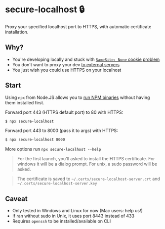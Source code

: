 # secure-localhost 🔒

Proxy your specified localhost port to HTTPS, with automatic certificate installation.

## Why?

+ You're developing locally and stuck with [`SameSite: None` cookie problem](https://stackoverflow.com/questions/60069054/how-to-overcome-the-effect-of-chromes-samesite-cookie-update-in-the-case-of-loc)
+ You don't want to proxy your dev [to external servers](https://ngrok.com)
+ You just wish you could use HTTPS on your localhost

## Start

Using `npx` from Node.JS allows you to [run NPM binaries](https://docs.npmjs.com/cli/v7/commands/npx) without having them installed first.

Forward port 443 (HTTPS default port) to 80 with HTTPS:

```bash
$ npx secure-localhost
```

Forward port 443 to 8000 (pass it to args) with HTTPS:

```bash
$ npx secure-localhost 8000
```

More options run `npx secure-localhost --help`

> For the first launch, you'll asked to install the HTTPS certificate. For windows it will be a dialog prompt. For unix, a sudo password will be asked.

> The certificate is saved to `~/.certs/secure-localhost-server.crt` and `~/.certs/secure-localhost-server.key`

## Caveat

+ Only tested in Windows and Linux for now (Mac users: help us!)
+ If ran without sudo in Unix, it uses port 8443 instead of 433
+ Requires `openssh` to be installed/available on CLI
